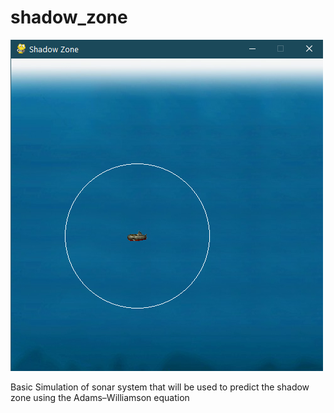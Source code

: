 # shadow_zone
![Sub](logo.png)

Basic Simulation of sonar system that will be used to predict the shadow zone using the Adams–Williamson equation
